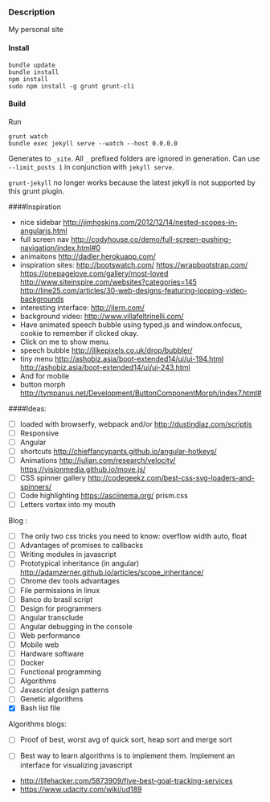 ### Description

My personal site

#### Install 


	bundle update
	bundle install
	npm install
	sudo npm install -g grunt grunt-cli

#### Build
Run

	grunt watch
	bundle exec jekyll serve --watch --host 0.0.0.0

Generates to `_site`. All `_` prefixed folders are ignored in generation.
Can use `--limit_posts 1` in conjunction with `jekyll serve`.

`grunt-jekyll` no longer works because the latest jekyll is not supported by this grunt plugin.

####Inspiration
- nice sidebar http://jimhoskins.com/2012/12/14/nested-scopes-in-angularjs.html
- full screen nav http://codyhouse.co/demo/full-screen-pushing-navigation/index.html#0
- animaitons http://dadler.herokuapp.com/
- inspiration sites: http://bootswatch.com/ https://wrapbootstrap.com/  https://onepagelove.com/gallery/most-loved http://www.siteinspire.com/websites?categories=145 http://line25.com/articles/30-web-designs-featuring-looping-video-backgrounds
- interesting interface: http://jlern.com/
- background video: http://www.villafeltrinelli.com/
- Have animated speech bubble using typed.js and window.onfocus, cookie to remember if clicked okay.
- Click on me to show menu.
- speech bubble http://ilikepixels.co.uk/drop/bubbler/
- tiny menu http://ashobiz.asia/boot-extended14/ui/ui-194.html http://ashobiz.asia/boot-extended14/ui/ui-243.html
- And for mobile
- button morph http://tympanus.net/Development/ButtonComponentMorph/index7.html#

####Ideas:

- [ ] loaded with browserfy, webpack and/or http://dustindiaz.com/scriptjs
- [ ] Responsive
- [ ] Angular
- [ ] shortcuts http://chieffancypants.github.io/angular-hotkeys/
- [ ] Animations http://julian.com/research/velocity/ https://visionmedia.github.io/move.js/
- [ ] CSS spinner gallery http://codegeekz.com/best-css-svg-loaders-and-spinners/
- [ ] Code highlighting https://asciinema.org/ prism.css
- [ ] Letters vortex into my mouth

Blog :

- [ ] The only two css tricks you need to know: overflow width auto, float
- [ ] Advantages of promises to callbacks
- [ ] Writing modules in javascript
- [ ] Prototypical inheritance (in angular) http://adamzerner.github.io/articles/scope_inheritance/
- [ ] Chrome dev tools advantages
- [ ] File permissions in linux
- [ ] Banco do brasil script
- [ ] Design for programmers
- [ ] Angular transclude
- [ ] Angular debugging in the console
- [ ] Web performance
- [ ] Mobile web
- [ ] Hardware software
- [ ] Docker
- [ ] Functional programming
- [ ] Algorithms
- [ ] Javascript design patterns
- [ ] Genetic algorithms
- [x] Bash list file

Algorithms blogs:
- [ ] Proof of best, worst avg of quick sort, heap sort and merge sort
- [ ] Best way to learn algorithms is to implement them. Implement an interface for visualizing javascript 



- http://lifehacker.com/5873909/five-best-goal-tracking-services
- https://www.udacity.com/wiki/ud189
